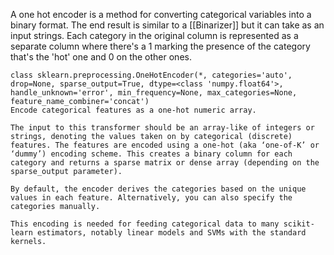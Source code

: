 A one hot encoder is a method for converting categorical variables into a binary format. The end result is similar to a [[Binarizer]] but it can take as an input strings.
Each category in the original column is represented as a separate column where there's a 1 marking the presence of the category that's the 'hot' one and 0 on the other ones.

```
class sklearn.preprocessing.OneHotEncoder(*, categories='auto', drop=None, sparse_output=True, dtype=<class 'numpy.float64'>, handle_unknown='error', min_frequency=None, max_categories=None, feature_name_combiner='concat')
Encode categorical features as a one-hot numeric array.

The input to this transformer should be an array-like of integers or strings, denoting the values taken on by categorical (discrete) features. The features are encoded using a one-hot (aka ‘one-of-K’ or ‘dummy’) encoding scheme. This creates a binary column for each category and returns a sparse matrix or dense array (depending on the sparse_output parameter).

By default, the encoder derives the categories based on the unique values in each feature. Alternatively, you can also specify the categories manually.

This encoding is needed for feeding categorical data to many scikit-learn estimators, notably linear models and SVMs with the standard kernels.
```

